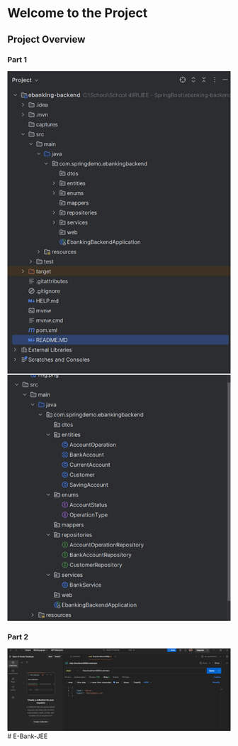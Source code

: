
<h1>Welcome to the Project</h1>
<h2>Project Overview</h2>
<h3>Part 1</h3>
<img src="captures/img.png">
<img src="captures/img_1.png">

<h3>Part 2</h3>
<img src="captures/img_2.png">#   E - B a n k - J E E 
 
 